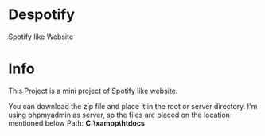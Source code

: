 # Despotify
Spotify like Website

# Info
This Project is a mini project of Spotify like website.

You can download the zip file and place it in the root or server directory.
I'm using phpmyadmin as server, so the files are placed on the location mentioned below
Path: **C:\xampp\htdocs**

